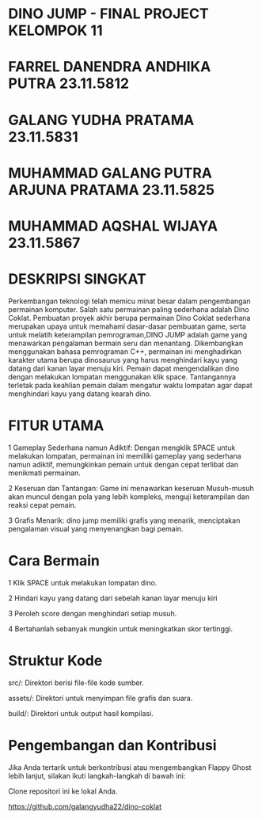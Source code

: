 # DINO JUMP - FINAL PROJECT KELOMPOK 11
# FARREL DANENDRA ANDHIKA PUTRA 23.11.5812
# GALANG YUDHA PRATAMA 23.11.5831
# MUHAMMAD GALANG PUTRA ARJUNA PRATAMA 23.11.5825
# MUHAMMAD AQSHAL WIJAYA 23.11.5867

# DESKRIPSI SINGKAT
Perkembangan teknologi telah memicu minat besar dalam pengembangan permainan komputer. Salah satu permainan paling sederhana adalah Dino Coklat. Pembuatan proyek akhir berupa permainan Dino Coklat sederhana merupakan upaya untuk memahami dasar-dasar pembuatan game, serta untuk melatih keterampilan pemrograman,DINO JUMP adalah game yang menawarkan pengalaman bermain seru dan menantang. Dikembangkan menggunakan bahasa pemrograman C++, permainan ini menghadirkan karakter utama berupa dinosaurus yang harus menghindari kayu yang datang dari kanan layar menuju kiri. Pemain dapat mengendalikan dino dengan melakukan lompatan menggunakan klik space. Tantangannya terletak pada keahlian pemain dalam mengatur waktu lompatan agar dapat menghindari kayu yang datang kearah  dino.

# FITUR UTAMA 
1 Gameplay Sederhana namun Adiktif: Dengan mengklik SPACE untuk melakukan lompatan, permainan ini memiliki gameplay yang sederhana namun adiktif, memungkinkan pemain untuk dengan cepat terlibat dan menikmati permainan.

2 Keseruan dan Tantangan: Game ini menawarkan keseruan Musuh-musuh akan muncul dengan pola yang lebih kompleks, menguji keterampilan dan reaksi cepat pemain.

3 Grafis Menarik: dino jump memiliki grafis yang menarik, menciptakan pengalaman visual yang menyenangkan bagi pemain.

# Cara Bermain
1 Klik SPACE untuk melakukan lompatan dino.

2 Hindari kayu yang datang dari sebelah kanan layar menuju kiri

3 Peroleh score dengan menghindari setiap musuh.

4 Bertahanlah sebanyak mungkin untuk meningkatkan skor tertinggi.

# Struktur Kode
src/: Direktori berisi file-file kode sumber.

assets/: Direktori untuk menyimpan file grafis dan suara.

build/: Direktori untuk output hasil kompilasi.

# Pengembangan dan Kontribusi
Jika Anda tertarik untuk berkontribusi atau mengembangkan Flappy Ghost lebih lanjut, silakan ikuti langkah-langkah di bawah ini:

Clone repositori ini ke lokal Anda.

https://github.com/galangyudha22/dino-coklat
